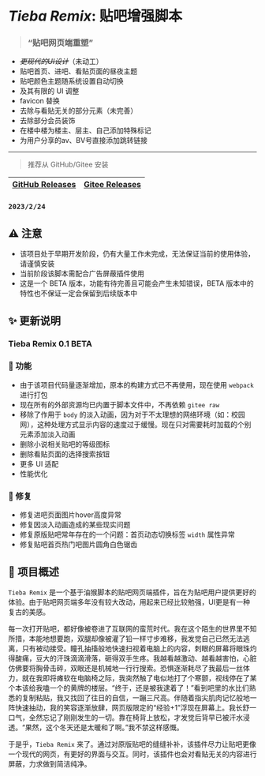# *Tieba Remix*: 贴吧增强脚本

> ### “贴吧网页端重塑”

+ ~~*更现代的UI设计*~~（未动工）
+ 贴吧首页、进吧、看贴页面的昼夜主题
+ 贴吧颜色主题随系统设置自动切换
+ 及其有限的 UI 调整
+ favicon 替换
+ 去除与看贴无关的部分元素（未完善）
+ 去除部分会员装饰
+ 在楼中楼为楼主、层主、自己添加特殊标记
+ 为用户分享的av、BV号直接添加跳转链接

---

> 推荐从 GitHub/Gitee 安装

| [GitHub Releases](https://github.com/WiresawBlade/Tieba-Remix/releases) | [Gitee Releases](https://gitee.com/WiresawBlade/Tieba-Remix/releases) |
| ----------------------------------------------------------------------- | --------------------------------------------------------------------- |

### `2023/2/24`

## ⚠ 注意

+ 该项目处于早期开发阶段，仍有大量工作未完成，无法保证当前的使用体验，请谨慎安装
+ 当前阶段该脚本需配合广告屏蔽插件使用
+ 这是一个 BETA 版本，功能有待完善且可能会产生未知错误，BETA 版本中的特性也不保证一定会保留到后续版本中

## ✨ 更新说明

### Tieba Remix 0.1 BETA

### 🧩 功能

+ 由于该项目代码量逐渐增加，原本的构建方式已不再使用，现在使用 `webpack` 进行打包
+ 现在所有的外部资源均已内置于脚本文件中，不再依赖 `gitee raw`
+ 移除了作用于 `body` 的淡入动画，因为对于不太理想的网络环境（如：校园网），这种处理方式显示内容的速度过于缓慢。现在只对需要耗时加载的个别元素添加淡入动画
+ 删除小说相关贴吧的等级图标
+ 删除看贴页面的选择搜索按钮
+ 更多 UI 适配
+ 性能优化

### 🐛 修复

+ 修复进吧页面图片hover高度异常
+ 修复因淡入动画造成的某些现实问题
+ 修复原版贴吧常年存在的一个问题：首页动态切换标签 `width` 属性异常
+ 修复贴吧首页热门吧图片圆角白色锯齿

## 📙 项目概述

`Tieba Remix` 是一个基于油猴脚本的贴吧网页端插件，旨在为贴吧用户提供更好的体验。由于贴吧网页端多年没有较大改动，用起来已经比较勉强，UI更是有一种复古的美感。

每一次打开贴吧，都好像被卷进了互联网的蛮荒时代。我在这个陌生的世界里不知所措，本能地想要跑，双腿却像被灌了铅一样寸步难移，我发觉自己已然无法逃离，只有被动接受。瞳孔抽搐般地快速扫视着电脑上的内容，刺眼的屏幕将眼珠灼得酸痛，豆大的汗珠滴滴滑落，砸得双手生疼。我越看越激动、越看越害怕，心脏仿佛要将胸骨击碎，双眼还是机械地一行行搜索。恐惧逐渐耗尽了我最后一丝体力，就在我即将瘫软在电脑椅之际，我突然触了电似地打了个寒颤，视线停在了某个本该给我嗑一个的黄牌的楼层。“终于，还是被我逮着了！”看到吧里的水比们熟悉的复制粘贴，我又找回了往日的自信，一蹦三尺高。伴随着指尖肌肉记忆般地一阵快速抽动，我的笑容逐渐放肆，网页版限定的“经验+1”浮现在屏幕上。我长舒一口气，全然忘记了刚刚发生的一切。靠在椅背上放松，才发觉后背早已被汗水浸透。“果然，这个冬天还是太暖和了啊。”我不禁这样感慨。

于是乎，`Tieba Remix` 来了。通过对原版贴吧的缝缝补补，该插件尽力让贴吧更像一个现代的网页，有更好的界面与交互。同时，该插件也会对看贴无关的内容进行屏蔽，力求做到简洁纯净。
